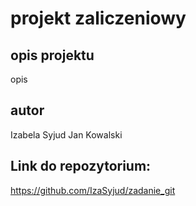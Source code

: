 # projekt zaliczeniowy

## opis projektu

opis

## autor

Izabela Syjud
Jan Kowalski

## Link do repozytorium:

https://github.com/IzaSyjud/zadanie_git
